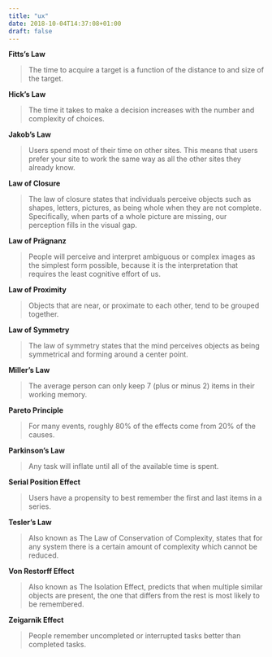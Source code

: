 ```yaml
---
title: "ux"
date: 2018-10-04T14:37:08+01:00
draft: false
---
```


**Fitts’s Law**

>The time to acquire a target is a function of the distance to and size of the target.

**Hick’s Law**

>The time it takes to make a decision increases with the number and complexity of choices.

**Jakob’s Law**

>Users spend most of their time on other sites. This means that users prefer your site to work the same way as all the other sites they already know.

**Law of Closure**

>The law of closure states that individuals perceive objects such as shapes, letters, pictures, as being whole when they are not complete. Specifically, when parts of a whole picture are missing, our perception fills in the visual gap.

**Law of Prägnanz**

>People will perceive and interpret ambiguous or complex images as the simplest form possible, because it is the interpretation that requires the least cognitive effort of us.

**Law of Proximity**

>Objects that are near, or proximate to each other, tend to be grouped together.

**Law of Symmetry**

>The law of symmetry states that the mind perceives objects as being symmetrical and forming around a center point.

**Miller’s Law**

>The average person can only keep 7 (plus or minus 2) items in their working memory.

**Pareto Principle**

>For many events, roughly 80% of the effects come from 20% of the causes.

**Parkinson’s Law**

>Any task will inflate until all of the available time is spent.

**Serial Position Effect**

>Users have a propensity to best remember the first and last items in a series.

**Tesler’s Law**

>Also known as The Law of Conservation of Complexity, states that for any system there is a certain amount of complexity which cannot be reduced.

**Von Restorff Effect**

>Also known as The Isolation Effect, predicts that when multiple similar objects are present, the one that differs from the rest is most likely to be remembered.

**Zeigarnik Effect**

>People remember uncompleted or interrupted tasks better than completed tasks.
